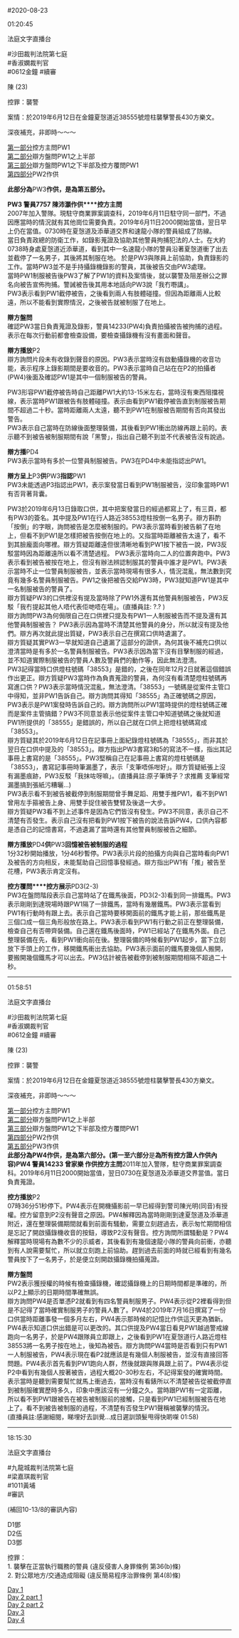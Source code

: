 #2020-08-23


01:20:45

法庭文字直播台

\#沙田裁判法院第七庭  
\#香淑嫻裁判官  
\#0612金鐘 \#續審  
  
陳 (23)  
  
控罪：襲警  
  
案情：於2019年6月12日在金鐘夏愨道近38555號燈柱襲擊警長430方樂文。  
  
深夜補充，非即時～～～  
  
[第一部分](https://t.me/youarenotalonehk_live/8335)控方主問PW1  
[第二部分](https://t.me/youarenotalonehk_live/8338)辯方盤問PW1之上半部  
[第三部分](https://t.me/youarenotalonehk_live/8339)辯方盤問PW1之下半部及控方覆問PW1  
[第四部分](https://t.me/youarenotalonehk_live/8349)PW2作供  
  
**此部分為**PW3**作供，是為第五部分。**  
  
**PW3 警員7757 陳沛灝作供****控方主問**  
2007年加入警隊。現駐守商業罪案調查科，2019年6月11日駐守同一部門，不過因應當時的情況就有其他崗位需要負責。2019年6月11日2000開始當值，翌日早上仍在當值。0730時在夏愨道及添華道交界和速龍小隊的警員組成了防線。  
當日負責政總的防衛工作，如錄影蒐證及協助其他警員拘捕犯法的人士。在大約0738時身處夏愨道近添華道，看到其中一名速龍小隊的警員沿著夏愨道衝了出去並截停了一名男子，其後將其制服在地。 於是PW3與隊員上前協助，負責錄影的工作。當時PW3並不是手持攝錄機錄影的警員，其後被告交由PW3處理。  
當時PW1制服被告後PW3了解了PW1的資料及案情後，就以襲警及阻差辦公之罪名向被告宣佈拘捕。警誡被告後其用本地話向PW3說「我冇嘢講」。  
PW3表示看到PW1截停被告，之後看到兩人有肢體碰撞。但因為距離兩人比較遠，所以不能看到實際情況，之後被告就被制服了在地上。  
  
**辯方盤問**  
確認PW3當日負責蒐證及錄影，警員14233(PW4)負責拍攝被告被拘捕的過程。表示在每次行動前都會檢查設備，要檢查攝錄機有沒有畫面和聲音。  
  
**辯方播放**P2  
辯方詢問片段未有收錄到聲音的原因。PW3表示當時沒有啟動攝錄機的收音功能，表示程序上錄影期間是要收音的。PW3表示當時自己站在在P2的拍攝者(PW4)後面及確認PW1是其中一個制服被告的警員。  
  
PW3形容PW1截停被告時自己距離PW1大約13-15米左右，當時沒有東西阻擋視線，表示當時PW1跟被告有肢體碰撞。表示由看到PW1截停被告直到制服被告期間不超過二十秒。當時距離兩人太遠，聽不到PW1在制服被告期間有否向其發出警告。  
PW3表示自己當時在防線後面整理裝備，其後看到PW1衝出防線再跟上前的。表示聽不到被告被制服期間有說「黑警」，指出自己聽不到並不代表被告沒有說過。  
  
**辯方播**PD4  
PW3表示當時有多於一位警員制服被告。PW3在PD4中未能指認出PW1。  
  
**辯方呈上**P3**供**PW3**指認**PW1  
PW3未能透過P3指認出PW1，表示案發當日看到PW1制服被告，沒印象當時PW1有否背著背囊。  
  
PW3於2019年6月13日錄取口供，其中把案發當日的經過都寫上了，有三頁，都有PW3的簽名。其中提及PW1在行人路近38553燈柱按倒一名男子。辯方斟酌「按倒」的字眼，詢問被告是怎麼被制服的。PW3表示當時看到被告躺了在地上，但看不到PW1是怎樣把被告按倒在地上的。又指當時距離被告太遠了，看不到其臉龐面向哪裡。辯方質疑距離遠但很清晰地看到PW1按下被告一說，PW3反駁當時因為距離遠所以看不清楚過程。 PW3表示當時向二人的位置奔跑中。PW3表示看到被告被按在地上，但沒有辦法辨認制服其的警員中誰才是PW1。PW3表示當時不止一位警員制服被告，並表示當時現場有很多人，情況混亂，無法數到究竟有幾多名警員制服被告。PW1之後把被告交給PW3時，PW3就知道PW1是其中一名制服被告的警員了。  
辯方質疑PW3的口供裡沒有提及當時除了PW1外還有其他警員制服被告，PW3反駁「我冇提起其他人唔代表佢哋唔在場」。(直播員註: ?.? )  
辯方詢問PW3為何侷限自己在口供裡只提及有PW1一人制服被告而不提及還有其他警員制服被告？ PW3表示因為當時不清楚其他警員的身分，所以就沒有提及他們。辯方再次就此提出質疑，PW3表示自己在撰寫口供時遺漏了。  
辯方質疑其實PW3一早就知道自己遺漏了這部分的證供，為何其後不補充口供以澄清當時是有多於一名警員制服被告。PW3表示因為當下沒有目擊制服的經過，並不知道實際制服被告的警員人數及警員們的動作等，因此無法澄清。  
PW3記得當時口供燈柱號碼「38553」是錯的，之後在同年12月2日就著這個錯誤作出更正。辯方質疑PW3當時作為負責蒐證的警員，為何沒有看清楚燈柱號碼再寫進口供？PW3表示當時情況混亂，無法澄清。「38553」一號碼是從案件主管口中得知，並非PW1告訴自己。辯方詢問其得知「38555」為正確號碼之原因，PW3表示是PW1案發時告訴自己的。辯方詢問所以PW1當時提供的燈柱號碼正確而是案件主管搞錯？PW3不同意並表示他從案件主管口中知道號碼之後就知道PW1所提供的「38555」是錯誤的，所以自己就在口供上把燈柱號碼寫成「38553」。  
辯方質疑其於2019年6月12日在記事冊上面紀錄燈柱號碼為「38555」，而非其於翌日在口供中提及的「38553」。辯方指出PW3書寫3和5的寫法不一樣，指出其記事冊上書寫的是「38555」。PW3堅稱自己在記事冊上書寫的燈柱號碼是「38553」，書寫記事冊時筆漏墨了，表示「支筆唔係咁好」。辯方質疑紙張上沒有漏墨痕跡，PW3反駁「我抹咗呀嘛」。(直播員註:原子筆牌子？求推薦 支筆經常漏墨搞到張紙污糟曬...)  
PW3表示看不到被告被截停到制服期間曾手舞足蹈、用雙手推PW1，看不到PW1曾用左手箍被告上身、用雙手捉住被告雙臂及後退一大步。  
辯方質疑PW3看不到上述事件是因為它們皆沒有發生。PW3不同意，表示自己不清楚有否發生。表示自己沒有把看到PW1按下被告的說法告訴PW4，口供內容都是憑自己的記憶書寫，不過遺漏了當時還有其他警員制服被告之細節。  
  
**辯方播放**PD4**供**PW3**回憶被告被制服的過程**  
1分32秒開始播放，1分46秒暫停。PW3表示片段的拍攝方向與自己當時看向PW1及被告的方向相反，未能幫助自己回憶事發經過。辯方指出PW1有「推」被告至花槽，PW3表示肯定沒有。  
  
  
**控方覆問****控方展示**PD3(2-3)  
PW3在盤問階段表示自己當時站了在鐵馬後面，PD3(2-3)看到同一排鐵馬。PW3表示剛剛到達現場時跟PW1隔了一排鐵馬，當時有幾層鐵馬。PW3表示當看到PW1有行動時有跟上去。表示自己當時要移開面前的鐵馬才能上前，那些鐵馬是三個口成一個三角形般放在路上。PW3表示看到PW1有行動之前正在整理裝備，檢查自己有否帶齊裝備。自己還在鐵馬後面時，PW1已經站了在鐵馬外面。自己整理裝備在先，看到PW1衝向前在後。整理裝備的時候看到PW1起步，當下立刻放下手頭上的工作，移開鐵馬衝出去協助。PW3表示面前的鐵馬要幾個人搬開，要搬開幾個鐵馬才可以出去。PW3估計被告被截停到被制服期間相隔不超過二十秒。

---
      
01:58:51

法庭文字直播台

\#沙田裁判法院第七庭  
\#香淑嫻裁判官  
\#0612金鐘 \#續審  
  
陳 (23)  
  
控罪：襲警  
  
案情：於2019年6月12日在金鐘夏愨道近38555號燈柱襲擊警長430方樂文。  
  
深夜補充，非即時～～～  
  
[第一部分](https://t.me/youarenotalonehk_live/8335)控方主問PW1  
[第二部分](https://t.me/youarenotalonehk_live/8338)辯方盤問PW1之上半部  
[第三部分](https://t.me/youarenotalonehk_live/8339)辯方盤問PW1之下半部及控方覆問PW1  
[第四部分](https://t.me/youarenotalonehk_live/8349)PW2作供  
[第五部分](https://t.me/youarenotalonehk_live/8521)PW3作供  
**此部分為PW4作供，是為第六部分。(第一至六部分**是**為所有控方證人作供內容)****PW4 警員14233 曾家樂 作供****控方主問**2011年加入警隊，駐守商業罪案調查科。2019年6月11日2000開始當值，翌日0730在夏愨道及添華道交界當值。當日負責蒐證。  
  
**控方播放**P2  
07時36分51秒停下。PW4表示在開機攝影前一早已經得到警司陳光明(同音)有授權。控方留意到P2沒有聲音之原因。PW4解釋因為當時剛剛到達夏愨道及添華道附近，還在整理裝備期間就看到前面有騷動，需要立刻趕過去，表示匆忙期間相信是忘記了開啟攝錄機收音的按鈕，導致P2沒有聲音。控方詢問所謂騷動是？PW4解釋當時現場有為數不少的示威者，其後看到有幾個速龍小隊的警員向前衝，亦聽到有人說需要幫忙，所以就立刻跑上前協助。趕到過去前面的時就已經看到有幾名警員按下了一名男子，於是便立刻開啟攝錄機拍攝蒐證。  
  
  
**辯方盤問**  
PW2表示獲授權的時候有檢查攝錄機，確認攝錄機上的日期時間都是準確的，所以P2上顯示的日期時間準確無誤。  
辯方詢問PW4是否單憑P2就看到有四名警員制服男子。PW4表示從P2裡看得到但是不記得了當時確實制服男子的警員人數了。PW4於2019年7月16日撰寫了一份口供當時距離事發一個多月左右，PW4表示那時候的記憶比作供這天更為猶新。PW4表示知道口供出錯是可以更改的。其口供提及PW4當日看見PW1越過警戒線跑向一名男子，於是PW4跟隊員立即跟上，之後看到PW1在夏愨道行人路近燈柱38553將一名男子按在地上，後知為被告。辯方詢問PW4當時是否看到只有PW1一人制服被告，PW4表示現在看P2就應該是有幾個人制服被告，並沒有直接回答問題。PW4表示首先看到PW1跑向人群，然後就跟與隊員跟上前了。PW4表示從P2中看到有幾個人按著被告，過程大概20-30秒左右，不記得案發的確實時間。表示當時是聽到需要幫忙就馬上衝過去，當時沒有看錶所以不清楚被告從被截停直到被制服確實歷時多久，印象中應該沒有一分鐘之久。當時跟PW1有一定距離，所以看不到PW1跟被告在被告被制服前的接觸，只是看到PW1已經制服被告在地上了。看不到被告被制服的過程，不清楚有否發生PW1聲稱被襲擊的情況。  
(直播員註:感謝細閱，睇埋好去訓覺...成日遲訓頭髮甩得快啲㗎 01:58)

---
      
18:15:30

法庭文字直播台

\#九龍城裁判法院第七庭  
\#梁嘉琪裁判官  
\#1011黃埔  
\#審訊  
  
(補回10-13/8的審訊內容)  
  
D1鄧  
D2伍  
D3鄧  
  
控罪：  
1\. 襲擊在正當執行職務的警員 (違反侵害人身罪條例 第36(b)條)  
2\. 對公眾地方/交通造成阻礙 (違反簡易程序治罪條例 第4(8)條)  
  
[Day 1](https://t.me/youarenotalonehk_live/7989)  
[Day 2 part 1](https://t.me/youarenotalonehk_live/8018)  
[Day 2 part 2](https://t.me/youarenotalonehk_live/8050)  
[Day 3](https://t.me/youarenotalonehk_live/8095)  
[Day 4](https://t.me/youarenotalonehk_live/8134)

---
      